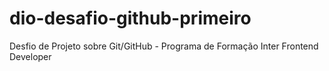 # dio-desafio-github-primeiro
Desfio de Projeto sobre Git/GitHub - Programa de Formação Inter Frontend Developer
